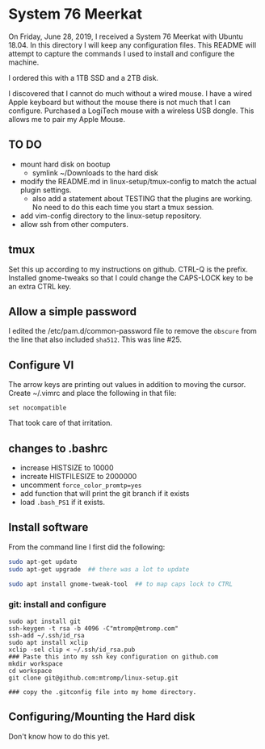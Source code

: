 # System 76 Meerkat

On Friday, June 28, 2019, I received a System 76 Meerkat with Ubuntu 18.04.
In this directory I will keep any configuration files. This README will
attempt to capture the commands I used to install and configure the machine.

I ordered this with a 1TB SSD and a 2TB disk.

I discovered that I cannot do much without a wired mouse. I have a wired
Apple keyboard but without the mouse there is not much that I can configure.
Purchased a LogiTech mouse with a wireless USB dongle. This allows me to pair
my Apple Mouse.

## TO DO
- mount hard disk on bootup
  - symlink ~/Downloads to the hard disk
- modify the README.md in linux-setup/tmux-config to match the actual plugin settings.
  - also add a statement about TESTING that the plugins are working. No need to do this
    each time you start a tmux session.
- add vim-config directory to the linux-setup repository.
- allow ssh from other computers.



## tmux
Set this up according to my instructions on github. CTRL-Q is the prefix.
Installed gnome-tweaks so that I could change the CAPS-LOCK key to be an extra CTRL key.

## Allow a simple password
I edited the /etc/pam.d/common-password file to remove the `obscure` from the
line that also included `sha512`. This was line #25.

## Configure VI
The arrow keys are printing out values in addition to moving the cursor.
Create ~/.vimrc and place the following in that file:
```
set nocompatible
```
That took care of that irritation.

## changes to .bashrc
- increase HISTSIZE to 10000
- increate HISTFILESIZE to 2000000
- uncomment `force_color_promtp=yes`
- add function that will print the git branch if it exists
- load `.bash_PS1` if it exists.

## Install software

From the command line I first did the following:
```bash
sudo apt-get update
sudo apt-get upgrade  ## there was a lot to update

sudo apt install gnome-tweak-tool  ## to map caps lock to CTRL
```
### git: install and configure
```
sudo apt install git
ssh-keygen -t rsa -b 4096 -C"mtromp@mtromp.com"
ssh-add ~/.ssh/id_rsa
sudo apt install xclip
xclip -sel clip < ~/.ssh/id_rsa.pub
### Paste this into my ssh key configuration on github.com
mkdir workspace
cd workspace
git clone git@github.com:mtromp/linux-setup.git

### copy the .gitconfig file into my home directory.
```

## Configuring/Mounting the Hard disk

Don't know how to do this yet.
